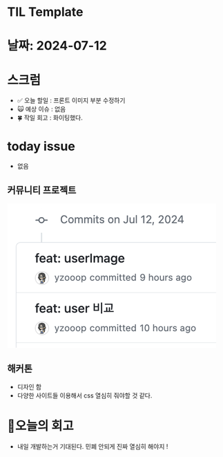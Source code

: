 # TIL Template

# 날짜: 2024-07-12

# 스크럼
- ✅ 오늘 할일 : 프론트 이미지 부분 수정하기
- 🙀 예상 이슈 : 없음
- 🍀 작일 회고 : 화이팅했다.

# today issue
- 없음

## 커뮤니티 프로젝트
![alt text](image-11.png)

## 해커톤
- 디자인 함
- 다양한 사이트들 이용해서 css 열심히 줘야할 것 같다.


# 🎱오늘의 회고
- 내일 개발하는거 기대된다. 민폐 안되게 진짜 열심히 해야지 !